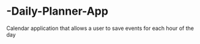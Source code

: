 # -Daily-Planner-App
Calendar application that allows a user to save events for each hour of the day 
